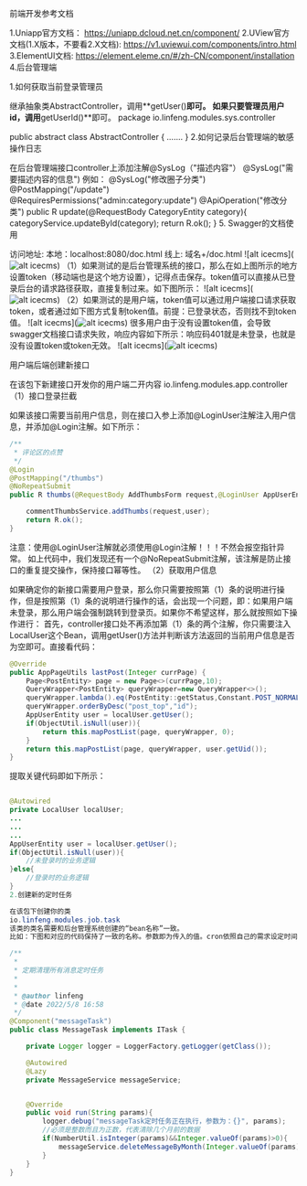 前端开发参考文档

1.Uniapp官方文档：
https://uniapp.dcloud.net.cn/component/
2.UView官方文档(1.X版本，不要看2.X文档): https://v1.uviewui.com/components/intro.html
3.ElementUI文档:
https://element.eleme.cn/#/zh-CN/component/installation
4.后台管理端

1.如何获取当前登录管理员

继承抽象类AbstractController，调用**getUser()**即可。
如果只要管理员用户id，调用**getUserId()**即可。
package io.linfeng.modules.sys.controller

public abstract class AbstractController {
        .......
}
2.如何记录后台管理端的敏感操作日志

在后台管理端接口controller上添加注解@SysLog（"描述内容"）
@SysLog("需要描述内容的信息")
例如：
  @SysLog("修改圈子分类")
  @PostMapping("/update")
  @RequiresPermissions("admin:category:update")
  @ApiOperation("修改分类")
  public R update(@RequestBody CategoryEntity category){
        categoryService.updateById(category);
        return R.ok();
  }
5. Swagger的文档使用

访问地址:
本地：localhost:8080/doc.html
线上: 域名+/doc.html
![alt icecms](![alt icecms](https://img.kancloud.cn/7b/1b/7b1b9f2388d531375650bfa070eeae8f_1919x873.png))
（1）如果测试的是后台管理系统的接口，那么在如上图所示的地方设置token（移动端也是这个地方设置），记得点击保存。token值可以直接从已登录后台的请求路径获取，直接复制过来。如下图所示：
![alt icecms](![alt icecms](https://img.kancloud.cn/11/85/1185f13d0defe587fe1358f7e9a56d82_1911x889.png))
（2）如果测试的是用户端，token值可以通过用户端接口请求获取token，或者通过如下图方式复制token值。前提：已登录状态，否则找不到token值。
![alt icecms](![alt icecms](https://img.kancloud.cn/28/41/2841e48de8ceb93d503fee93c29cf52c_1901x868.png))
很多用户由于没有设置token值，会导致swagger文档接口请求失败，响应内容如下所示：响应码401就是未登录，也就是没有设置token或token无效。
![alt icecms](![alt icecms](https://img.kancloud.cn/7d/a4/7da464fe67165692d9dd1370ce08370d_1372x720.png))

用户端后端创建新接口

在该包下新建接口开发你的用户端二开内容
io.linfeng.modules.app.controller
（1）接口登录拦截

如果该接口需要当前用户信息，则在接口入参上添加@LoginUser注解注入用户信息，并添加@Login注解。如下所示：
```java
/**
 * 评论区的点赞
 */
@Login
@PostMapping("/thumbs")
@NoRepeatSubmit
public R thumbs(@RequestBody AddThumbsForm request,@LoginUser AppUserEntity user){

    commentThumbsService.addThumbs(request,user);
    return R.ok();
}
```
注意：使用@LoginUser注解就必须使用@Login注解！！！不然会报空指针异常。
如上代码中，我们发现还有一个@NoRepeatSubmit注解，该注解是防止接口的重复提交操作，保持接口幂等性。
（2）获取用户信息

如果确定你的新接口需要用户登录，那么你只需要按照第（1）条的说明进行操作，但是按照第（1）条的说明进行操作的话，会出现一个问题，即：如果用户端未登录，那么用户端会强制跳转到登录页。如果你不希望这样，那么就按照如下操作进行：
首先，controller接口处不再添加第（1）条的两个注解，你只需要注入LocalUser这个Bean，调用getUser()方法并判断该方法返回的当前用户信息是否为空即可。直接看代码：
```java
@Override
public AppPageUtils lastPost(Integer currPage) {
    Page<PostEntity> page = new Page<>(currPage,10);
    QueryWrapper<PostEntity> queryWrapper=new QueryWrapper<>();
    queryWrapper.lambda().eq(PostEntity::getStatus,Constant.POST_NORMAL);
    queryWrapper.orderByDesc("post_top","id");
    AppUserEntity user = localUser.getUser();
    if(ObjectUtil.isNull(user)){
        return this.mapPostList(page, queryWrapper, 0);
    }
    return this.mapPostList(page, queryWrapper, user.getUid());
}
```
提取关键代码即如下所示：
```java

@Autowired
private LocalUser localUser;
...
...
...
AppUserEntity user = localUser.getUser();
if(ObjectUtil.isNull(user)){
    //未登录时的业务逻辑
}else{
    //登录时的业务逻辑
}
2.创建新的定时任务

在该包下创建你的类
io.linfeng.modules.job.task
该类的类名需要和后台管理系统创建的“bean名称”一致。
比如：下图和对应的代码保持了一致的名称。参数即为传入的值。cron依照自己的需求设定时间。依葫芦画瓢即可。

/**
 *
 * 定期清理所有消息定时任务
 *
 *
 * @author linfeng
 * @date 2022/5/8 16:58
 */
@Component("messageTask")
public class MessageTask implements ITask {

    private Logger logger = LoggerFactory.getLogger(getClass());

    @Autowired
    @Lazy
    private MessageService messageService;


    @Override
    public void run(String params){
        logger.debug("messageTask定时任务正在执行，参数为：{}", params);
        //必须是整数而且为正数，代表清除几个月前的数据
        if(NumberUtil.isInteger(params)&&Integer.valueOf(params)>0){
            messageService.deleteMessageByMonth(Integer.valueOf(params));
        }
    }
}
```